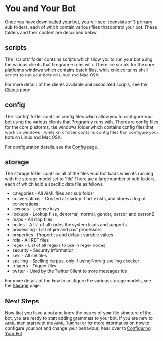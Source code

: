 # You and Your Bot

Once you have downloaded your bot, you will see it consists of 3 primary sub folders, each of which contain various files that control your bot. These folders and their content are described below

## scripts
The 'scripts' folder contains scripts which allow you to run your bot using the various clients that Program-y runs with. There are scripts for the core platforms windows which contains batch files, while xnix contains shell scripts to run your bots on Linux and Mac OSX.

For more details of the clients available and associated scripts, see the [Clients](./Clients) page.

## config
The 'config' folder contains config files which allow you to configure your bot using the various clients that Program-y runs with. There are config files for the core platforms; the windows folder which contains config files that work on windows , while xnix folder contains config files that configure your bots on Linux and Mac OSX.

For configuration details, see the [Config](./Config) page.

## storage
The storage folder contains all of the files your bot loads when its running with the storage model set to 'file'
There are a large number of sub folders, each of which hold a specific data file as follows
* categories - All AIML files and sub folder
* conversations - Created at startup if not exists, and stores a log of converations
* licenses - License keys
* lookups - Lookup files, denormal, normal, gender, person and person2
* maps - All map files
* nodes - A list of all nodes the system loads and supports
* processing - List of pre and post processors
* properties - Properties and default variable values 
* rdfs - All RDF files
* regex - List of all regexs to use in regex nodes
* security - Security information
* sets - All set files
* spelling - Spelling corpus, only if using Norvig spelling checker
* triggers - Trigger files
* twitter - Used by the Twitter Client to store messages ids

For more details of the how to configure the various storage models, see the [Storage](./Storage) page.

## Next Steps

Now that you have a bot and know the basics of your file structure of the bot, you are ready to start adding grammars to your bot. If you are new to AIML then start with the [AIML Tutorial](./AIML-Tutorial) or for more information on how to configure your bot and change your behaviour, head over to [Configuring Your Bot](./Config)

